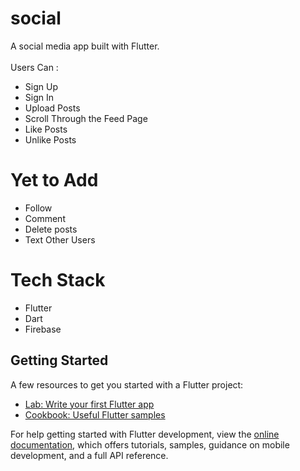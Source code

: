# social

A social media app built with Flutter. <br/> <br/>
Users Can : <br/>
- Sign Up
- Sign In
- Upload Posts
- Scroll Through the Feed Page
- Like Posts
- Unlike Posts


# Yet to Add
- Follow
- Comment
- Delete posts
- Text Other Users

# Tech Stack
- Flutter
- Dart
- Firebase

## Getting Started

A few resources to get you started with a Flutter project:

- [Lab: Write your first Flutter app](https://docs.flutter.dev/get-started/codelab)
- [Cookbook: Useful Flutter samples](https://docs.flutter.dev/cookbook)

For help getting started with Flutter development, view the
[online documentation](https://docs.flutter.dev/), which offers tutorials,
samples, guidance on mobile development, and a full API reference.
